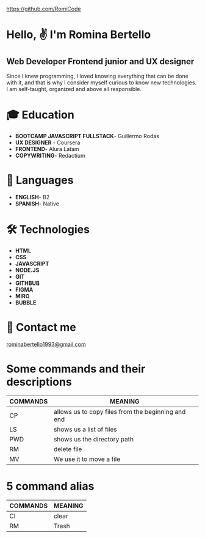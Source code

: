 https://github.com/RomiCode

# Hello, ✌ I'm Romina Bertello
## Web Developer Frontend junior and UX designer

Since I knew programming, I loved knowing everything that can be done with it, and that is why I consider myself curious to know new technologies. I am self-taught, organized and above all responsible.

# 🎓 Education
* **BOOTCAMP JAVASCRIPT FULLSTACK**- Guillermo Rodas
* **UX DESIGNER** - Coursera
* **FRONTEND**- Alura Latam
* **COPYWRITING**- Redactium

# 📍 Languages
* **ENGLISH**- B2
* **SPANISH**- Native

# 🛠 Technologies
* **HTML**
* **CSS**
* **JAVASCRIPT**
* **NODE.JS**
* **GIT**
* **GITHBUB**
* **FIGMA**
* **MIRO**
* **BUBBLE**

# 📱 Contact me
rominabertello1993@gmail.com

# Some commands and their descriptions
| COMMANDS | MEANING |
| ------   | ------  |
| CP       | allows us to copy files from the beginning and end |
| LS       | shows us a list of files                           |
| PWD      | shows us the directory path                        |
| RM       | delete file                                        |
| MV       | We use it to move a file                           |

# 5 command alias
| COMMANDS | MEANING |
| ------   | ------  |
| Cl       | clear   |
| RM       | Trash   |

